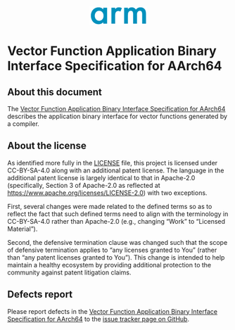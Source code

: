 <div align="center">
   <img src="Arm_logo_blue_150MN.png" />
</div>

# Vector Function Application Binary Interface Specification for AArch64

## About this document

The [Vector Function Application Binary Interface Specification for
AArch64](vfabia64.rst) describes the application binary interface for
vector functions generated by a compiler.

## About the license

As identified more fully in the [LICENSE](LICENSE) file, this project
is licensed under CC-BY-SA-4.0 along with an additional patent
license.  The language in the additional patent license is largely
identical to that in Apache-2.0 (specifically, Section 3 of Apache-2.0
as reflected at https://www.apache.org/licenses/LICENSE-2.0) with two
exceptions.

First, several changes were made related to the defined terms so as to
reflect the fact that such defined terms need to align with the
terminology in CC-BY-SA-4.0 rather than Apache-2.0 (e.g., changing
“Work” to “Licensed Material”).

Second, the defensive termination clause was changed such that the
scope of defensive termination applies to “any licenses granted to
You” (rather than “any patent licenses granted to You”).  This change
is intended to help maintain a healthy ecosystem by providing
additional protection to the community against patent litigation
claims.

## Defects report

Please report defects in the [Vector Function Application Binary
Interface Specification for AArch64](vfabia64.rst) to the [issue
tracker page on
GitHub](https://github.com/ARM-software/software-standards/issues).
